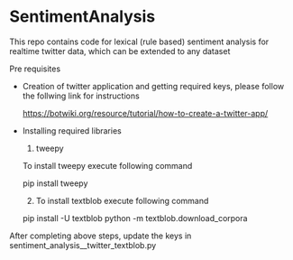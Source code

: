 # SentimentAnalysis
This repo contains code for lexical (rule based) sentiment analysis for realtime twitter data, which can be extended to any dataset

Pre requisites 

 - Creation of twitter application and getting required keys, please follow the follwing link for instructions 
 
   https://botwiki.org/resource/tutorial/how-to-create-a-twitter-app/
   

 - Installing required libraries 

      1) tweepy 

      To install tweepy execute following command  

      pip install tweepy

      2) To install textblob execute following command 

      pip install -U textblob
      python -m textblob.download_corpora
      
  After completing above steps, update the keys in sentiment_analysis__twitter_textblob.py 
